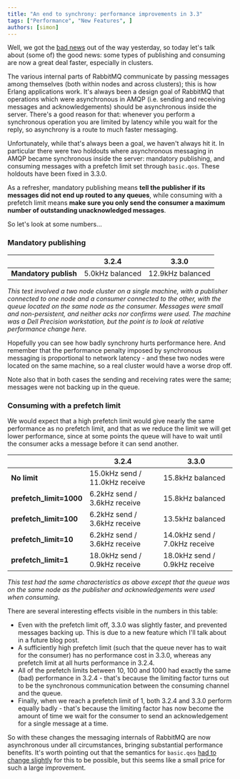 ```yaml
---
title: "An end to synchrony: performance improvements in 3.3"
tags: ["Performance", "New Features", ]
authors: [simon]
---
```


Well, we got the [bad news](/blog/2014/04/02/breaking-things-with-rabbitmq-3-3) out of the way yesterday, so today let's talk about (some of) the good news: some types of publishing and consuming are now a great deal faster, especially in clusters.

<!-- truncate -->
The various internal parts of RabbitMQ communicate by passing messages among themselves (both within nodes and across clusters); this is how Erlang applications work. It's always been a design goal of RabbitMQ that operations which were asynchronous in AMQP (i.e. sending and receiving messages and acknowledgements) should be asynchronous inside the server. There's a good reason for that: whenever you perform a synchronous operation you are limited by latency while you wait for the reply, so asynchrony is a route to much faster messaging.

Unfortunately, while that's always been a goal, we haven't always hit it. In particular there were two holdouts where asynchronous messaging in AMQP became synchronous inside the server: mandatory publishing, and consuming messages with a prefetch limit set through `basic.qos`. These holdouts have been fixed in 3.3.0.

As a refresher, mandatory publishing means **tell the publisher if its messages did not end up routed to any queues**, while consuming with a prefetch limit means **make sure you only send the consumer a maximum number of outstanding unacknowledged messages**.

So let's look at some numbers...

### Mandatory publishing

||3.2.4|3.3.0|
|--- |--- |--- |
|**Mandatory publish**|5.0kHz balanced|12.9kHz balanced|


_This test involved a two node cluster on a single machine, with a publisher connected to one node and a consumer connected to the other, with the queue located on the same node as the consumer. Messages were small and non-persistent, and neither acks nor confirms were used. The machine was a Dell Precision workstation, but the point is to look at relative performance change here._

Hopefully you can see how badly synchrony hurts performance here. And remember that the performance penalty imposed by synchronous messaging is proportional to network latency - and these two nodes were located on the same machine, so a real cluster would have a worse drop off.

Note also that in both cases the sending and receiving rates were the same; messages were not backing up in the queue.

### Consuming with a prefetch limit

We would expect that a high prefetch limit would give nearly the same performance as no prefetch limit, and that as we reduce the limit we will get lower performance, since at some points the queue will have to wait until the consumer acks a message before it can send another.

||3.2.4|3.3.0|
|--- |--- |--- |
|**No limit**|15.0kHz send / 11.0kHz receive|15.8kHz balanced|
|**prefetch_limit=1000**|6.2kHz send / 3.6kHz receive|15.8kHz balanced|
|**prefetch_limit=100**|6.2kHz send / 3.6kHz receive|13.5kHz balanced|
|**prefetch_limit=10**|6.2kHz send / 3.6kHz receive|14.0kHz send / 7.0kHz receive|
|**prefetch_limit=1**|18.0kHz send / 0.9kHz receive|18.0kHz send / 0.9kHz receive|

_This test had the same characteristics as above except that the queue was on the same node as the publisher and acknowledgements were used when consuming._

There are several interesting effects visible in the numbers in this table:

* Even with the prefetch limit off, 3.3.0 was slightly faster, and prevented messages backing up. This is due to a new feature which I'll talk about in a future blog post.
* A sufficiently high prefetch limit (such that the queue never has to wait for the consumer) has no performance cost in 3.3.0, whereas any prefetch limit at all hurts performance in 3.2.4.
* All of the prefetch limits between 10, 100 and 1000 had exactly the same (bad) performance in 3.2.4 - that's because the limiting factor turns out to be the synchronous communication between the consuming channel and the queue.
* Finally, when we reach a prefetch limit of 1, both 3.2.4 and 3.3.0 perform equally badly - that's because the limiting factor has now become the amount of time we wait for the consumer to send an acknowledgement for a single message at a time.

So with these changes the messaging internals of RabbitMQ are now asynchronous under all circumstances, bringing substantial performance benefits. It's worth pointing out that the semantics for `basic.qos` [had to change slightly](https://www.rabbitmq.com/consumer-prefetch.html) for this to be possible, but this seems like a small price for such a large improvement.
